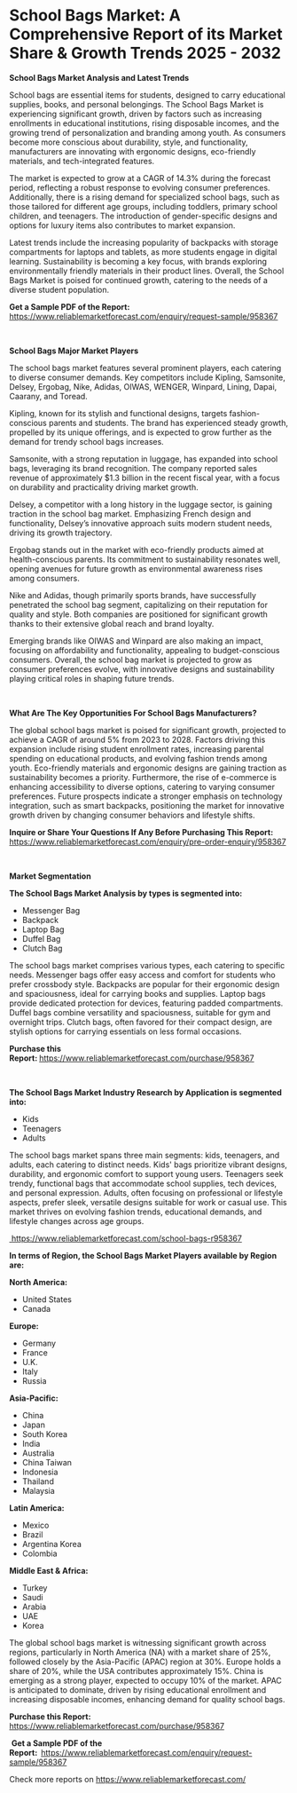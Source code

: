 <p><h1>School Bags Market: A Comprehensive Report of its Market Share & Growth Trends 2025 - 2032</h1></p><p><strong>School Bags Market Analysis and Latest Trends</strong></p>
<p><p>School bags are essential items for students, designed to carry educational supplies, books, and personal belongings. The School Bags Market is experiencing significant growth, driven by factors such as increasing enrollments in educational institutions, rising disposable incomes, and the growing trend of personalization and branding among youth. As consumers become more conscious about durability, style, and functionality, manufacturers are innovating with ergonomic designs, eco-friendly materials, and tech-integrated features.</p><p>The market is expected to grow at a CAGR of 14.3% during the forecast period, reflecting a robust response to evolving consumer preferences. Additionally, there is a rising demand for specialized school bags, such as those tailored for different age groups, including toddlers, primary school children, and teenagers. The introduction of gender-specific designs and options for luxury items also contributes to market expansion. </p><p>Latest trends include the increasing popularity of backpacks with storage compartments for laptops and tablets, as more students engage in digital learning. Sustainability is becoming a key focus, with brands exploring environmentally friendly materials in their product lines. Overall, the School Bags Market is poised for continued growth, catering to the needs of a diverse student population.</p></p>
<p><strong>Get a Sample PDF of the Report:&nbsp;</strong> <a href="https://www.reliablemarketforecast.com/enquiry/request-sample/958367?utm_campaign=2260&utm_medium=2&utm_source=Github&utm_content=ia&utm_term=07022025&utm_id=school-bags">https://www.reliablemarketforecast.com/enquiry/request-sample/958367</a></p>
<p>&nbsp;</p>
<p><strong>School Bags Major Market Players</strong></p>
<p><p>The school bags market features several prominent players, each catering to diverse consumer demands. Key competitors include Kipling, Samsonite, Delsey, Ergobag, Nike, Adidas, OIWAS, WENGER, Winpard, Lining, Dapai, Caarany, and Toread. </p><p>Kipling, known for its stylish and functional designs, targets fashion-conscious parents and students. The brand has experienced steady growth, propelled by its unique offerings, and is expected to grow further as the demand for trendy school bags increases. </p><p>Samsonite, with a strong reputation in luggage, has expanded into school bags, leveraging its brand recognition. The company reported sales revenue of approximately $1.3 billion in the recent fiscal year, with a focus on durability and practicality driving market growth.</p><p>Delsey, a competitor with a long history in the luggage sector, is gaining traction in the school bag market. Emphasizing French design and functionality, Delsey’s innovative approach suits modern student needs, driving its growth trajectory.</p><p>Ergobag stands out in the market with eco-friendly products aimed at health-conscious parents. Its commitment to sustainability resonates well, opening avenues for future growth as environmental awareness rises among consumers.</p><p>Nike and Adidas, though primarily sports brands, have successfully penetrated the school bag segment, capitalizing on their reputation for quality and style. Both companies are positioned for significant growth thanks to their extensive global reach and brand loyalty.</p><p>Emerging brands like OIWAS and Winpard are also making an impact, focusing on affordability and functionality, appealing to budget-conscious consumers. Overall, the school bag market is projected to grow as consumer preferences evolve, with innovative designs and sustainability playing critical roles in shaping future trends.</p></p>
<p>&nbsp;</p>
<p><strong>What Are The Key Opportunities For School Bags Manufacturers?</strong></p>
<p><p>The global school bags market is poised for significant growth, projected to achieve a CAGR of around 5% from 2023 to 2028. Factors driving this expansion include rising student enrollment rates, increasing parental spending on educational products, and evolving fashion trends among youth. Eco-friendly materials and ergonomic designs are gaining traction as sustainability becomes a priority. Furthermore, the rise of e-commerce is enhancing accessibility to diverse options, catering to varying consumer preferences. Future prospects indicate a stronger emphasis on technology integration, such as smart backpacks, positioning the market for innovative growth driven by changing consumer behaviors and lifestyle shifts.</p></p>
<p><strong>Inquire or Share Your Questions If Any Before Purchasing This Report:</strong> <a href="https://www.reliablemarketforecast.com/enquiry/pre-order-enquiry/958367?utm_campaign=2260&utm_medium=2&utm_source=Github&utm_content=ia&utm_term=07022025&utm_id=school-bags">https://www.reliablemarketforecast.com/enquiry/pre-order-enquiry/958367</a></p>
<p>&nbsp;</p>
<p><strong>Market Segmentation</strong></p>
<p><strong>The School Bags Market Analysis by types is segmented into:</strong></p>
<p><ul><li>Messenger Bag</li><li>Backpack</li><li>Laptop Bag</li><li>Duffel Bag</li><li>Clutch Bag</li></ul></p>
<p><p>The school bags market comprises various types, each catering to specific needs. Messenger bags offer easy access and comfort for students who prefer crossbody style. Backpacks are popular for their ergonomic design and spaciousness, ideal for carrying books and supplies. Laptop bags provide dedicated protection for devices, featuring padded compartments. Duffel bags combine versatility and spaciousness, suitable for gym and overnight trips. Clutch bags, often favored for their compact design, are stylish options for carrying essentials on less formal occasions.</p></p>
<p><strong>Purchase this Report:&nbsp;</strong><a href="https://www.reliablemarketforecast.com/purchase/958367?utm_campaign=2260&utm_medium=2&utm_source=Github&utm_content=ia&utm_term=07022025&utm_id=school-bags">https://www.reliablemarketforecast.com/purchase/958367</a></p>
<p>&nbsp;</p>
<p><strong>The School Bags Market Industry Research by Application is segmented into:</strong></p>
<p><ul><li>Kids</li><li>Teenagers</li><li>Adults</li></ul></p>
<p><p>The school bags market spans three main segments: kids, teenagers, and adults, each catering to distinct needs. Kids' bags prioritize vibrant designs, durability, and ergonomic comfort to support young users. Teenagers seek trendy, functional bags that accommodate school supplies, tech devices, and personal expression. Adults, often focusing on professional or lifestyle aspects, prefer sleek, versatile designs suitable for work or casual use. This market thrives on evolving fashion trends, educational demands, and lifestyle changes across age groups.</p></p>
<p><a href="https://www.reliablemarketforecast.com/school-bags-r958367?utm_campaign=2260&utm_medium=2&utm_source=Github&utm_content=ia&utm_term=07022025&utm_id=school-bags">&nbsp;https://www.reliablemarketforecast.com/school-bags-r958367</a></p>
<p><strong>In terms of Region, the School Bags Market Players available by Region are:</strong></p>
<p>
    <p> <strong> North America: </strong>
        <ul>
            <li>United States</li>
            <li>Canada</li>
        </ul>
        </p> 
    <p> <strong> Europe: </strong>
        <ul>
            <li>Germany</li>
            <li>France</li>
            <li>U.K.</li>
            <li>Italy</li>
            <li>Russia</li>
        </ul>
        </p> 
    <p> <strong> Asia-Pacific: </strong>
        <ul>
            <li>China</li>
            <li>Japan</li>
            <li>South Korea</li>
            <li>India</li>
            <li>Australia</li>
            <li>China Taiwan</li>
            <li>Indonesia</li>
            <li>Thailand</li>
            <li>Malaysia</li>
        </ul>
        </p> 
    <p> <strong> Latin America: </strong>
        <ul>
            <li>Mexico</li>
            <li>Brazil</li>
            <li>Argentina Korea</li>
            <li>Colombia</li>
        </ul>
        </p> 
    <p> <strong> Middle East & Africa: </strong>
        <ul>
            <li>Turkey</li>
            <li>Saudi</li>
            <li>Arabia</li>
            <li>UAE</li>
            <li>Korea</li>
        </ul>
    </p>
    </p>
<p><p>The global school bags market is witnessing significant growth across regions, particularly in North America (NA) with a market share of 25%, followed closely by the Asia-Pacific (APAC) region at 30%. Europe holds a share of 20%, while the USA contributes approximately 15%. China is emerging as a strong player, expected to occupy 10% of the market. APAC is anticipated to dominate, driven by rising educational enrollment and increasing disposable incomes, enhancing demand for quality school bags.</p></p>
<p><strong>Purchase this Report: </strong><a href="https://www.reliablemarketforecast.com/purchase/958367?utm_campaign=2260&utm_medium=2&utm_source=Github&utm_content=ia&utm_term=07022025&utm_id=school-bags">https://www.reliablemarketforecast.com/purchase/958367</a></p>
<p>&nbsp;<strong>Get a Sample PDF of the Report:&nbsp;&nbsp;</strong><a href="https://www.reliablemarketforecast.com/enquiry/request-sample/958367?utm_campaign=2260&utm_medium=2&utm_source=Github&utm_content=ia&utm_term=07022025&utm_id=school-bags">https://www.reliablemarketforecast.com/enquiry/request-sample/958367</a></p>
<p><strong></strong></p>
<p>Check more reports on <a href="https://www.reliablemarketforecast.com/?utm_campaign=2260&utm_medium=2&utm_source=Github&utm_content=ia&utm_term=07022025&utm_id=school-bags">https://www.reliablemarketforecast.com/</a></p>
